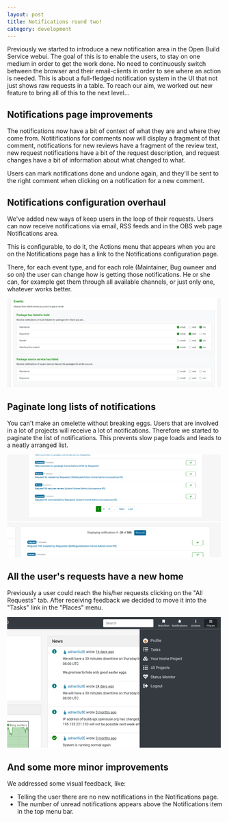 ```yaml
---
layout: post
title: Notifications round two!
category: development
---
```


Previously we started to introduce a new notification area in the Open Build Service webui.
The goal of this is to enable the users, to stay on one medium in order to get the work done.
No need to continuously switch between the browser and their email-clients in order to see
where an action is needed. This is about a full-fledged notification system in the UI that
not just shows raw requests in a table.
To reach our aim, we worked out new feature to bring all of this to the next level...

## Notifications page improvements

The notifications now have a bit of context of what they are and where they come from. Notitifications for comments now will display a fragment of that comment, notifications for new reviews have a fragment of the review text, new request notifications have a bit of the request description, and request changes have a bit of information about what changed to what.

Users can mark notifications done and undone again, and they'll be sent to the right comment when clicking on a notification for a new comment.

## Notifications configuration overhaul

We've added new ways of keep users in the loop of their requests. Users can now receive notifications via email, RSS feeds and in the OBS web page Notifications area.

This is configurable, to do it, the Actions menu that appears when you are on the Notifications page has a link to the Notifications configuration page.

There, for each event type, and for each role (Maintainer, Bug owneer and so on) the user can change how is getting those notifications. He or she can, for example get them through all available channels, or just only one, whatever works better.

<img src="/images/posts/notifications_round_two/notifications_configuration.png" alt="Notifications configuration" width="500"/>

## Paginate long lists of notifications

You can't make an omelette without breaking eggs. Users that are involved in a lot of
projects will receive a lot of notifications. Therefore we started to paginate
the list of notifications. This prevents slow page loads and leads to a neatly arranged
list.

<img src="/images/posts/notifications_round_two/notifications_pagination_01.png" alt="Notifications pagination navigation" width="500"/>
<img src="/images/posts/notifications_round_two/notifications_pagination_02.png" alt="Notifications pagination page details" width="500"/>

## All the user's requests have a new home

Previously a user could reach the his/her requests clicking on the "All Requests" tab. After receiving feedback we decided to move it into the "Tasks" link in the "Places" menu.

<img src="/images/posts/notifications_round_two/tasks_link_in_places_menu.png" alt="Tasks link in Places menu" width="500"/>

## And some more minor improvements

We addressed some visual feedback, like:

- Telling the user there are no new notifications in the Notifications page.
- The number of unread notifications appears above the Notifications item in the top menu bar.
